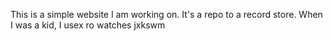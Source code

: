  This is a simple website I am working on. It's a repo to a record store. 
                            When I was a kid, I usex ro watches jxkswm
